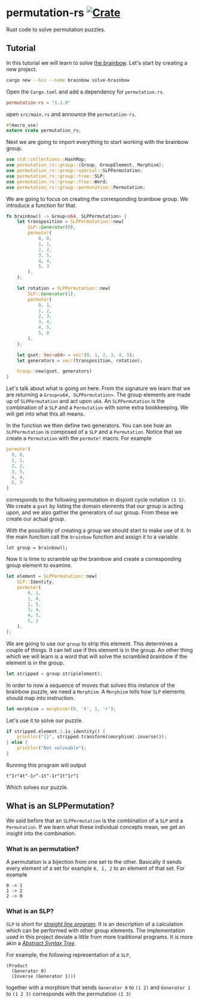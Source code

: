 # permutation-rs [![Crate](https://img.shields.io/crates/v/permutation-rs.svg)](https://crates.io/crates/permutation-rs)
Rust code to solve permutation puzzles.

## Tutorial
In this tutorial we will learn to solve [the brainbow][brainbow]. Let's start by
creating a new project.

```sh
cargo new --bin --name brainbow solve-brainbow
```

Open the `Cargo.toml` and add a dependency for `permutation.rs`.

```toml
permutation-rs = "1.1.0"
```

open `src/main.rs` and announce the `permutation-rs`.

```rust
#[macro_use]
extern crate permutation_rs;
```

Next we are going to import everything to start working with the brainbow group.

```rust
use std::collections::HashMap;
use permutation_rs::group::{Group, GroupElement, Morphism};
use permutation_rs::group::special::SLPPermutation;
use permutation_rs::group::tree::SLP;
use permutation_rs::group::free::Word;
use permutation_rs::group::permutation::Permutation;
```

We are going to focus on creating the corresponding brainbow group. We introduce
a function for that.

```rust
fn brainbow() -> Group<u64, SLPPermutation> {
    let transposition = SLPPermutation::new(
        SLP::Generator(0),
        permute!(
            0, 0,
            1, 1,
            2, 2,
            3, 5,
            4, 4,
            5, 3
        ),
    );

    let rotation = SLPPermutation::new(
        SLP::Generator(1),
        permute!(
            0, 1,
            1, 2,
            2, 3,
            3, 4,
            4, 5,
            5, 0
        ),
    );

    let gset: Vec<u64> = vec!(0, 1, 2, 3, 4, 5);
    let generators = vec!(transposition, rotation);

    Group::new(gset, generators)
}
```

Let's talk about what is going on here. From the signature we learn that we are
returning a `Group<u64, SLPPermutation>`. The group elements are made up of
`SLPPermutation` and act upon `u64`. An `SLPPermutation` is the combination of a
`SLP` and a `Permutation` with some extra bookkeeping. We will get into what
this all means.

In the function we then define two generators. You can see how an
`SLPPermutation` is composed of a `SLP` and a `Permutation`. Notice that we
create a `Permutation` with the `permute!` macro. For example

```rust
permute!(
  0, 0,
  1, 1,
  2, 2,
  3, 5,
  4, 4,
  5, 3
)
```

corresponds to the following permutation in disjoint cycle notation `(3 5)`. We
create a `gset` by listing the domain elements that our group is acting upon,
and we also gather the generators of our group. From these we create our actual
group.

With the possibility of creating a group we should start to make use of it. In
the main function call the `brainbow` function and assign it to a variable.

```
let group = brainbow();
```

Now it is time to scramble up the brainbow and create a corresponding group
element to examine.

```rust
let element = SLPPermutation::new(
    SLP::Identity,
    permute!(
        0, 1,
        1, 0,
        2, 5,
        3, 4,
        4, 3,
        5, 2
    ),
);
```

We are going to use our `group` to strip this element. This determines a couple
of things. It can tell use if this element is in the group. An other thing which
we will learn is a word that will solve the scrambled brainbow if the element is
in the group.

```rust
let stripped = group.strip(element);
```

In order to now a sequence of moves that solves this instance of the brainbow
puzzle, we need a `Morphism`. A `Morphism` tells how `SLP` elements should map
into instruction.

```rust
let morphism = morphism!(0, 't', 1, 'r');
```

Let's use it to solve our puzzle.

```rust
if stripped.element.1.is_identity() {
    println!("{}", stripped.transform(&morphism).inverse());
} else {
    println!("Not solveable");
}
```

Running this program will output

```text
t^1r^4t^-1r^-1t^-1r^1t^1r^1
```

Which solves our puzzle.

## What is an SLPPermutation? 
We said before that an `SLPPermutation` is the combination of a `SLP` and a
`Permutation`. If we learn what these individual concepts mean, we get an
insight into the combination.

### What is an permutation?
A permutation is a bijection from one set to the other. Basically it sends every
element of a set for example `0, 1, 2` to an element of that set. For example

```text
0 -> 1
1 -> 2
2 -> 0
```

### What is an SLP?
`SLP` is short for [_straight line program_][slp]. It is an description of a
calculation which can be performed with other group elements. The implementation
used in this project deviate a little from more traditional programs. It is more
akin a [_Abstract Syntax Tree_][ast].

For example, the following representation of a `SLP`,

```text
(Product
  (Generator 0)
  (Inverse (Generator 1)))
```

together with a morphism that sends `Generator 0` to `(1 2)` and `Generator 1`
to `(1 2 3)` corresponds with the permutation `(2 3)` 

[brainbow]: http://fifth-postulate.nl/brainbow/
[slp]: https://en.wikipedia.org/wiki/Straight-line_program
[ast]: https://en.wikipedia.org/wiki/Abstract_syntax_tree
